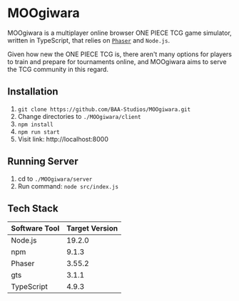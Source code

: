 # MOOgiwara
MOOgiwara is a multiplayer online browser ONE PIECE TCG game simulator, written in TypeScript, that relies on [`Phaser`](https://github.com/photonstorm/phaser) and `Node.js`.

Given how new the ONE PIECE TCG is, there aren't many options for players to train and prepare for tournaments online, and MOOgiwara aims to serve the TCG community in this regard.

## Installation
1. ``git clone https://github.com/BAA-Studios/MOOgiwara.git``
2. Change directories to ``./MOOgiwara/client``
3. ``npm install``
4. ``npm run start``
5. Visit link: http://localhost:8000

## Running Server
1. cd to ``./MOOgiwara/server``
2. Run command: ``node src/index.js``

## Tech Stack
| Software Tool | Target Version |
| --- | --- |
| Node.js | 19.2.0 |
| npm | 9.1.3 |
| Phaser | 3.55.2 |
| gts | 3.1.1 |
| TypeScript| 4.9.3 |
